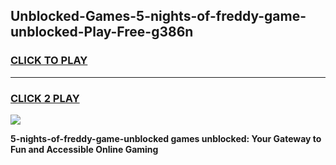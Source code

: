 
## Unblocked-Games-5-nights-of-freddy-game-unblocked-Play-Free-g386n
<h3>
<a href="https://premium76.site?title=5-nights-of-freddy-game-unblocked&ref=23A">CLICK TO PLAY</a></h3>
<hr>

<h3>
<a href="https://premium76.site?title=5-nights-of-freddy-game-unblocked&ref=23A">CLICK 2 PLAY</a>
  
</h3>

<a href="https://premium76.site?title=5-nights-of-freddy-game-unblocked&ref=23A"><img src="https://clearcache.store/games.png"></a>


**5-nights-of-freddy-game-unblocked games unblocked: Your Gateway to Fun and Accessible Online Gaming**
